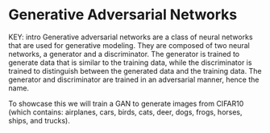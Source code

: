 # Generative Adversarial Networks

KEY: intro
Generative adversarial networks are a class of neural networks that are used for generative modeling. They are composed of two neural networks, a generator and a discriminator. The generator is trained to generate data that is similar to the training data, while the discriminator is trained to distinguish between the generated data and the training data. The generator and discriminator are trained in an adversarial manner, hence the name.

To showcase this we will train a GAN to generate images from CIFAR10 (which contains: airplanes, cars, birds, cats, deer, dogs, frogs, horses, ships, and trucks).


